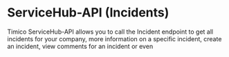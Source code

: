 # ServiceHub-API (Incidents)

Timico ServiceHub-API allows you to call the Incident endpoint to get all incidents for your company, more information on a specific incident, create an incident, view comments for an incident or even 
